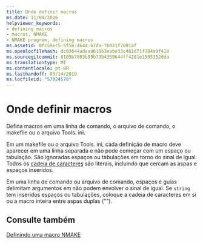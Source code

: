 ```yaml
---
title: Onde definir macros
ms.date: 11/04/2016
helpviewer_keywords:
- defining macros
- macros, NMAKE
- NMAKE program, defining macros
ms.assetid: 0fc59ec5-5f58-4644-b7da-7b021f7001af
ms.openlocfilehash: dc03644adea4619b3eabe33c481d71f704a9f410
ms.sourcegitcommit: 8105b7003b89b73b4359644ff4281e1595352dda
ms.translationtype: MT
ms.contentlocale: pt-BR
ms.lasthandoff: 03/14/2019
ms.locfileid: "57824578"
---
```

# <a name="where-to-define-macros"></a>Onde definir macros

Defina macros em uma linha de comando, o arquivo de comando, o makefile ou o arquivo Tools. ini.

Em um makefile ou o arquivo Tools. ini, cada definição de macro deve aparecer em uma linha separada e não pode começar com um espaço ou tabulação. São ignoradas espaços ou tabulações em torno do sinal de igual. Todos os [cadeia de caracteres](defining-an-nmake-macro.md) são literais, incluindo que cercam as aspas e espaços inseridos.

Em uma linha de comando ou arquivo de comando, espaços e guias delimitam argumentos em não podem envolver o sinal de igual. Se `string` tem inseridos espaços ou tabulações, coloque a cadeia de caracteres em si ou a macro inteira entre aspas duplas ("").

## <a name="see-also"></a>Consulte também

[Definindo uma macro NMAKE](defining-an-nmake-macro.md)
